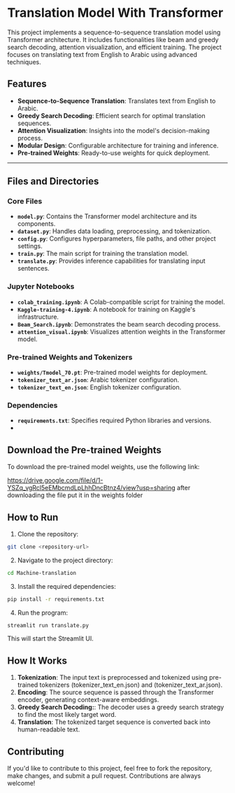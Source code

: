 # Translation Model With Transformer

This project implements a sequence-to-sequence translation model using Transformer architecture. It includes functionalities like beam and greedy search decoding, attention visualization, and efficient training. The project focuses on translating text from English to Arabic using advanced techniques.

## Features

- **Sequence-to-Sequence Translation**: Translates text from English to Arabic.
- **Greedy Search Decoding**: Efficient search for optimal translation sequences.
- **Attention Visualization**: Insights into the model's decision-making process.
- **Modular Design**: Configurable architecture for training and inference.
- **Pre-trained Weights**: Ready-to-use weights for quick deployment.

---

## Files and Directories

### Core Files
- **`model.py`**: Contains the Transformer model architecture and its components.
- **`dataset.py`**: Handles data loading, preprocessing, and tokenization.
- **`config.py`**: Configures hyperparameters, file paths, and other project settings.
- **`train.py`**: The main script for training the translation model.
- **`translate.py`**: Provides inference capabilities for translating input sentences.

### Jupyter Notebooks
- **`colab_training.ipynb`**: A Colab-compatible script for training the model.
- **`Kaggle-training-4.ipynb`**: A notebook for training on Kaggle's infrastructure.
- **`Beam_Search.ipynb`**: Demonstrates the beam search decoding process.
- **`attention_visual.ipynb`**: Visualizes attention weights in the Transformer model.

### Pre-trained Weights and Tokenizers
- **`weights/Tmodel_70.pt`**: Pre-trained model weights for deployment.
- **`tokenizer_text_ar.json`**: Arabic tokenizer configuration.
- **`tokenizer_text_en.json`**: English tokenizer configuration.

### Dependencies
- **`requirements.txt`**: Specifies required Python libraries and versions.
- 

## Download the Pre-trained Weights

To download the pre-trained model weights, use the following link:

https://drive.google.com/file/d/1-YSZq_vgRcl5eEMbcmdLpLhhDncBtnz4/view?usp=sharing
after downloading the file put it in the weights folder

## How to Run

1. Clone the repository:

```bash
git clone <repository-url>
```

2. Navigate to the project directory:

```bash
cd Machine-translation
```

3. Install the required dependencies:

```bash
pip install -r requirements.txt
```

4. Run the program:

```bash
streamlit run translate.py
```

This will start the Streamlit UI.

## How It Works

1. **Tokenization**: The input text is preprocessed and tokenized using pre-trained tokenizers (tokenizer_text_en.json) and (tokenizer_text_ar.json).
2. **Encoding**: The source sequence is passed through the Transformer encoder, generating context-aware embeddings.
3. **Greedy Search Decoding:**: The decoder uses a greedy search strategy to find the most likely target word.
4. **Translation**: The tokenized target sequence is converted back into human-readable text.


## Contributing

If you'd like to contribute to this project, feel free to fork the repository, make changes, and submit a pull request. Contributions are always welcome!
